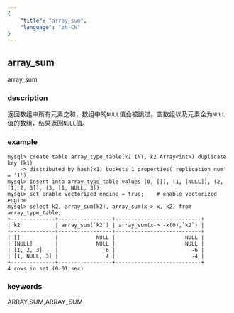 ```yaml
---
{
    "title": "array_sum",
    "language": "zh-CN"
}
---
```


<!--
Licensed to the Apache Software Foundation (ASF) under one
or more contributor license agreements.  See the NOTICE file
distributed with this work for additional information
regarding copyright ownership.  The ASF licenses this file
to you under the Apache License, Version 2.0 (the
"License"); you may not use this file except in compliance
with the License.  You may obtain a copy of the License at

  http://www.apache.org/licenses/LICENSE-2.0

Unless required by applicable law or agreed to in writing,
software distributed under the License is distributed on an
"AS IS" BASIS, WITHOUT WARRANTIES OR CONDITIONS OF ANY
KIND, either express or implied.  See the License for the
specific language governing permissions and limitations
under the License.
-->

## array_sum

<version since="1.2.0">

array_sum

</version>

### description

返回数组中所有元素之和，数组中的`NULL`值会被跳过。空数组以及元素全为`NULL`值的数组，结果返回`NULL`值。

### example

```shell
mysql> create table array_type_table(k1 INT, k2 Array<int>) duplicate key (k1)
    -> distributed by hash(k1) buckets 1 properties('replication_num' = '1');
mysql> insert into array_type_table values (0, []), (1, [NULL]), (2, [1, 2, 3]), (3, [1, NULL, 3]);
mysql> set enable_vectorized_engine = true;    # enable vectorized engine
mysql> select k2, array_sum(k2), array_sum(x->-x, k2) from array_type_table;
+--------------+-----------------+---------------------------+
| k2           | array_sum(`k2`) | array_sum(x-> -x(0),`k2`) |
+--------------+-----------------+---------------------------+
| []           |            NULL |                      NULL |
| [NULL]       |            NULL |                      NULL |
| [1, 2, 3]    |               6 |                        -6 |
| [1, NULL, 3] |               4 |                        -4 |
+--------------+-----------------+---------------------------+
4 rows in set (0.01 sec)

```

### keywords

ARRAY,SUM,ARRAY_SUM

